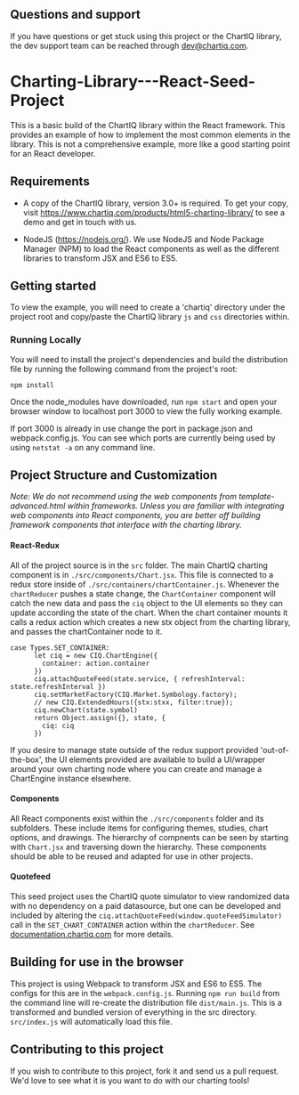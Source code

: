 ## Questions and support

If you have questions or get stuck using this project or the ChartIQ library, the dev support team can be reached through [dev@chartiq.com](mailto:dev@chartiq.com).

# Charting-Library---React-Seed-Project

This is a basic build of the ChartIQ library within the React framework. This provides an example of how to implement the most common elements in the library. This is not a comprehensive example, more like a good starting point for an React developer.

## Requirements

* A copy of the ChartIQ library, version 3.0+ is required. To get your copy, visit https://www.chartiq.com/products/html5-charting-library/ to see a demo and get in touch with us.

* NodeJS (https://nodejs.org/). We use NodeJS and Node Package Manager (NPM) to load the React components as well as the different libraries to transform JSX and ES6 to ES5.

## Getting started

To view the example, you will need to create a 'chartiq' directory under the project root and copy/paste the ChartIQ library `js` and `css` directories within.

### Running Locally

You will need to install the project's dependencies and build the distribution file by running the following command from the project's root:

```
npm install
```

Once the node_modules have downloaded, run ```npm start``` and open your browser window to localhost port 3000 to view the fully working example.

If port 3000 is already in use change the port in package.json and webpack.config.js.
You can see which ports are currently being used by using ```netstat -a``` on any command line. 

## Project Structure and Customization

*Note: We do not recommend using the web components from template-advanced.html within frameworks. Unless you are familiar with integrating web components into React components, you are better off building framework components that interface with the charting library.*


#### React-Redux

All of the project source is in the `src` folder. The main ChartIQ charting component is in `./src/components/Chart.jsx`. This file is connected to a redux store inside of `./src/containers/chartContainer.js`. Whenever the `chartReducer` pushes a state change, the `ChartContainer` component will catch the new data and pass the `ciq` object to the UI elements so they can update according the state of the chart. When the chart container mounts it calls a redux action which creates a new stx object from the charting library, and passes the chartContainer node to it.

```
case Types.SET_CONTAINER:
      let ciq = new CIQ.ChartEngine({
        container: action.container
      })
      ciq.attachQuoteFeed(state.service, { refreshInterval: state.refreshInterval })
      ciq.setMarketFactory(CIQ.Market.Symbology.factory);
      // new CIQ.ExtendedHours({stx:stxx, filter:true});
      ciq.newChart(state.symbol)
      return Object.assign({}, state, {
        ciq: ciq
      })
```

If you desire to manage state outside of the redux support provided 'out-of-the-box', the UI elements provided are available to build a UI/wrapper around your own charting node where you can create and manage a ChartEngine instance elsewhere.

#### Components

All React components exist within the `./src/components` folder and its subfolders.  These include items for configuring themes, studies, chart options, and drawings.  The hierarchy of compnents can be seen by starting with `Chart.jsx` and traversing down the hierarchy.  These components should be able to be reused and adapted for use in other projects.

#### Quotefeed

This seed project uses the ChartIQ quote simulator to view randomized data with no dependency on a paid datasource, but one can be developed and included by altering the `ciq.attachQuoteFeed(window.quoteFeedSimulator)` call in the `SET_CHART_CONTAINER` action within the `chartReducer`.  See [documentation.chartiq.com](https://documentation.chartiq.com/) for more details.


## Building for use in the browser

This project is using Webpack to transform JSX and ES6 to ES5. The configs for this are in the `webpack.config.js`.
Running `npm run build` from the command line will re-create the distribution file `dist/main.js`.
This is a transformed and bundled version of everything in the src directory. `src/index.js` will automatically load this file.

## Contributing to this project

If you wish to contribute to this project, fork it and send us a pull request.
We'd love to see what it is you want to do with our charting tools!
